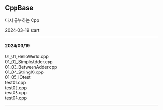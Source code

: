 <h2>CppBase</h2>

다시 공부하는 Cpp

2024-03-19 start
<hr>

<h4>2024/03/19</h4>
01_01_HelloWorld.cpp <br>
01_02_SimpleAdder.cpp <br>
01_03_BetweenAdder.cpp <br>
01_04_StringIO.cpp <br>
01_05_IOtest <br>
 test01.cpp <br>
 test02.cpp <br>
 test03.cpp <br>
 test04.cpp <br>
<hr>

